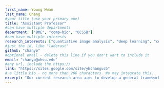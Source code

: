```yaml
---
first_name: Young Hwan 
last_name: Chang
#your title (use your primary one)
title: "Assistant Professor" 
#can have multiple departments
department: ["BME", "comp-bio", "OCSSB"]   
#can have multiple interests 
research_interests: ["quantiative image analysis", "deep learning", "control theory", "mutiplexed imaging"]  
#just the id, like "laderast"
github: "chanyo"
#optional email - delete this line if you don't want to include it
email: "chanyo@ohsu.edu"
#any url, include the https:// 
link: "https://sites.google.com/site/yhchangucb"   
# a little bio - no more than 200 characters. We may integrate this.
excerpt: "Our current research area aims to develop a general framework for quantifying multi-scaling imaging. Special emphasis will be on developing a novel image analysis tool to understand spatial distribution of cancer cells and their interactions. We will use and adapt state-of-art machine learning/deep learning techniques for exploratory data analysis by rigorous data integration." 
---
```

